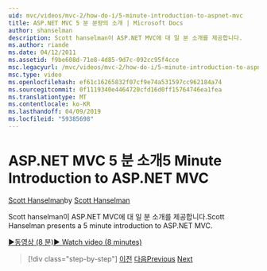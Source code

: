 ```yaml
---
uid: mvc/videos/mvc-2/how-do-i/5-minute-introduction-to-aspnet-mvc
title: ASP.NET MVC 5 분 분량의 소개 | Microsoft Docs
author: shanselman
description: Scott hanselman이 ASP.NET MVC에 대 일 분 소개를 제공합니다.
ms.author: riande
ms.date: 04/12/2011
ms.assetid: f9be608d-71e8-4d85-9d7c-092cc95f4cce
msc.legacyurl: /mvc/videos/mvc-2/how-do-i/5-minute-introduction-to-aspnet-mvc
msc.type: video
ms.openlocfilehash: ef61c16265832f07cf9e74a531597cc962184a74
ms.sourcegitcommit: 0f1119340e4464720cfd16d0ff15764746ea1fea
ms.translationtype: MT
ms.contentlocale: ko-KR
ms.lasthandoff: 04/09/2019
ms.locfileid: "59385698"
---
```

# <a name="5-minute-introduction-to-aspnet-mvc"></a><span data-ttu-id="94f83-103">ASP.NET MVC 5 분 소개</span><span class="sxs-lookup"><span data-stu-id="94f83-103">5 Minute Introduction to ASP.NET MVC</span></span>

<span data-ttu-id="94f83-104">[Scott Hanselman](https://github.com/shanselman)</span><span class="sxs-lookup"><span data-stu-id="94f83-104">by [Scott Hanselman](https://github.com/shanselman)</span></span>

<span data-ttu-id="94f83-105">Scott hanselman이 ASP.NET MVC에 대 일 분 소개를 제공합니다.</span><span class="sxs-lookup"><span data-stu-id="94f83-105">Scott Hanselman presents a 5 minute introduction to ASP.NET MVC.</span></span>

[<span data-ttu-id="94f83-106">&#9654;동영상 (8 분)</span><span class="sxs-lookup"><span data-stu-id="94f83-106">&#9654; Watch video (8 minutes)</span></span>](https://channel9.msdn.com/Blogs/ASP-NET-Site-Videos/5-minute-introduction-to-aspnet-mvc)

> [!div class="step-by-step"]
> <span data-ttu-id="94f83-107">[이전](aspnet-mvc-2-render-action.md)
> [다음](how-to-best-learn-asp-net-mvc.md)</span><span class="sxs-lookup"><span data-stu-id="94f83-107">[Previous](aspnet-mvc-2-render-action.md)
[Next](how-to-best-learn-asp-net-mvc.md)</span></span>
